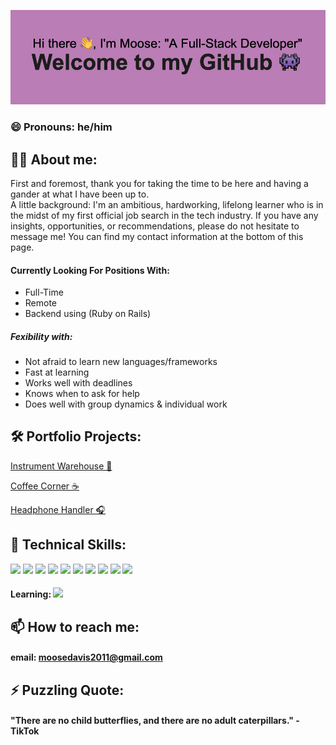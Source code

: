 ![doosemavis/header](https://github.com/doosemavis/doosemavis/blob/main/header.png?raw=true)

### 😄 Pronouns: he/him

## 💁‍♂️ About me: 

First and foremost, thank you for taking the time to be here and having a gander at what I have been up to.  
A little background: I'm an ambitious, hardworking, lifelong learner who is in the midst of my first official job search in the tech industry.  If you have any insights, opportunities, or recommendations, please do not hesitate to message me!  You can find my contact information at the bottom of this page.  


#### Currently Looking For Positions With: 
* Full-Time
* Remote
* Backend using (Ruby on Rails)

##### Fexibility with: 
* Not afraid to learn new languages/frameworks 
* Fast at learning
* Works well with deadlines
* Knows when to ask for help
* Does well with group dynamics & individual work



## 🛠 Portfolio Projects: 
 [Instrument Warehouse 🎹](https://github.com/doosemavis/instrument_warehouse)

 [Coffee Corner ☕️](https://github.com/doosemavis/coffee_corner)

 [Headphone Handler 🎧](https://github.com/doosemavis/headphone_handler)


## 👾 Technical Skills: 
![](https://img.shields.io/badge/-Ruby-critical?style=for-the-badge&logo=ruby)
![](https://img.shields.io/badge/-Ruby_on_Rails-critical?style=for-the-badge&logo=ruby-on-rails)
![](https://img.shields.io/badge/-ActiveRecord-critical?style=for-the-badge&logo=ruby)
![](https://img.shields.io/badge/-SQL-critical?style=for-the-badge&logo=sqlite)
![](https://img.shields.io/badge/-PostgreSQL-critical?style=for-the-badge&logo=postgresql)
![](https://img.shields.io/badge/-JavaScript-yellow?style=for-the-badge&logo=javascript)
![](https://img.shields.io/badge/-React.js-blue?style=for-the-badge&logo=react)
![](https://img.shields.io/badge/-Redux-purple?style=for-the-badge&logo=redux)
![](https://img.shields.io/badge/-Git-orange?style=for-the-badge&logo=git)
![](https://img.shields.io/badge/-GitHub-black?style=for-the-badge&logo=github)

  
  #### Learning: ![](https://img.shields.io/badge/-Golang-blue?style=for-the-badge&logo=go)


## 📫 How to reach me: 
#### email: moosedavis2011@gmail.com



## ⚡ Puzzling Quote: 
#### "There are no child butterflies, and there are no adult caterpillars." - TikTok
